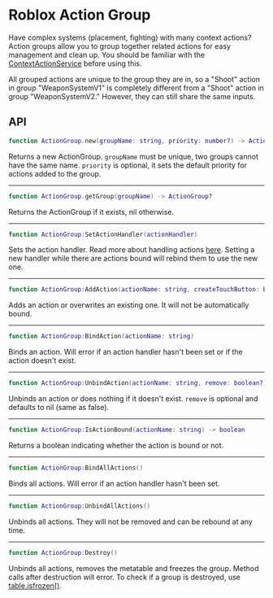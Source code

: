 # Roblox Action Group
Have complex systems (placement, fighting) with many context actions? Action groups allow you to group together related actions for easy management and clean up. You should be familiar with the [ContextActionService](https://create.roblox.com/docs/reference/engine/classes/ContextActionService) before using this.

All grouped actions are unique to the group they are in, so a "Shoot" action in group "WeaponSystemV1" is completely different from a "Shoot" action in group "WeaponSystemV2." However, they can still share the same inputs.

## API
```Lua
function ActionGroup.new(groupName: string, priority: number?) -> ActionGroup
```
Returns a new ActionGroup. `groupName` must be unique, two groups cannot have the same name. `priority` is optional, it sets the default priority for actions added to the group.

---
```Lua
function ActionGroup.getGroup(groupName) -> ActionGroup?
```
Returns the ActionGroup if it exists, nil otherwise.

---
```Lua
function ActionGroup:SetActionHandler(actionHandler)
```
Sets the action handler. Read more about handling actions [here](https://create.roblox.com/docs/reference/engine/classes/ContextActionService#BindAction). Setting a new handler while there are actions bound will rebind them to use the new one.

---
```Lua
function ActionGroup:AddAction(actionName: string, createTouchButton: boolean, priority: number?, ...Enum.KeyCode|Enum.UserInputType)
```
Adds an action or overwrites an existing one. It will not be automatically bound.

---
```Lua
function ActionGroup:BindAction(actionName: string)
```
Binds an action. Will error if an action handler hasn't been set or if the action doesn't exist.

---
```Lua
function ActionGroup:UnbindAction(actionName: string, remove: boolean?)
```
Unbinds an action or does nothing if it doesn't exist. `remove` is optional and defaults to nil (same as false).

---
```Lua
function ActionGroup:IsActionBound(actionName: string) -> boolean
```
Returns a boolean indicating whether the action is bound or not.

---
```Lua
function ActionGroup:BindAllActions()
```
Binds all actions. Will error if an action handler hasn't been set.

---
```Lua
function ActionGroup:UnbindAllActions()
```
Unbinds all actions. They will not be removed and can be rebound at any time.

---
```Lua
function ActionGroup:Destroy()
```
Unbinds all actions, removes the metatable and freezes the group. Method calls after destruction will error. To check if a group is destroyed, use [table.isfrozen()](https://create.roblox.com/docs/reference/engine/libraries/table#isfrozen).